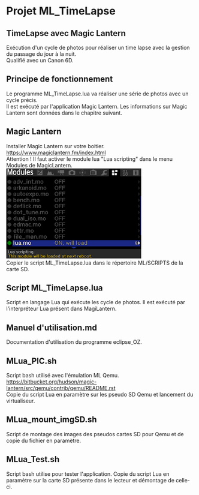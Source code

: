 # Projet ML_TimeLapse
## TimeLapse avec Magic Lantern  

Exécution d'un cycle de photos pour réaliser un time lapse avec la gestion du passage du jour à la nuit.  
Qualifié avec un Canon 6D.  

## Principe de fonctionnement
Le programme ML_TimeLapse.lua va réaliser une série de photos avec un cycle précis.  
Il est exécuté par l'application Magic Lantern. Les informations sur Magic Lantern sont données dans le chapitre suivant.

## Magic Lantern
Installer Magic Lantern sur votre boitier.  
https://www.magiclantern.fm/index.html  
Attention ! Il faut activer le module lua  "Lua scripting" dans le menu Modules de MagicLantern.  
![Menu Modules](./images/Modules.png)  
Copier le script ML_TimeLapse.lua dans le répertoire ML/SCRIPTS de la carte SD.

## Script ML_TimeLapse.lua
Script en langage Lua qui exécute les cycle de photos.
Il est exécuté par l'interpréteur Lua présent dans MagiLantern.

## Manuel d'utilisation.md
Documentation d'utilisation du programme eclipse_OZ.

## MLua_PIC.sh
Script bash utilisé avec l'émulation ML Qemu.  
https://bitbucket.org/hudson/magic-lantern/src/qemu/contrib/qemu/README.rst  
Copie du script Lua en paramètre sur les pseudo SD Qemu et lancement du virtualiseur.

## MLua_mount_imgSD.sh
Script de montage des images des pseudos cartes SD pour Qemu et de copie du fichier en paramètre.

## MLua_Test.sh
Script bash utilise pour tester l'application.
Copie du script Lua en paramètre sur la carte SD présente dans le lecteur et démontage de celle-ci.
